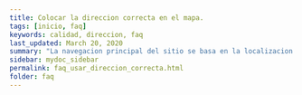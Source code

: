 ```yaml
---
title: Colocar la direccion correcta en el mapa.
tags: [inicio, faq]
keywords: calidad, direccion, faq
last_updated: March 20, 2020
summary: "La navegacion principal del sitio se basa en la localizacion en la que se busca una propiedad, por esa razon colocar la direccion correcta es de mucha importancia para que su propiedad sea vista por las personas correctas."
sidebar: mydoc_sidebar
permalink: faq_usar_direccion_correcta.html
folder: faq
---
```


